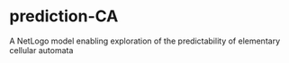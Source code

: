 # prediction-CA
A NetLogo model enabling exploration of the predictability of elementary cellular automata
